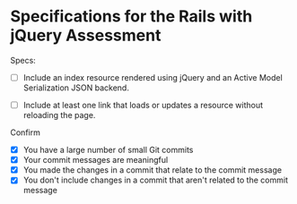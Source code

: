 # Specifications for the Rails with jQuery Assessment

Specs:
<!-- - [x] Use jQuery for implementing new requirements -->

<!-- - [x] Include a show resource rendered using jQuery and an Active Model Serialization JSON backend.
 -- my ingredient show page uses jQuery to show the recipes made with this ingredient, displaying their details using AMS JSON. -->

- [ ] Include an index resource rendered using jQuery and an Active Model Serialization JSON backend.

<!-- - [x] Include at least one has_many relationship in information rendered via JSON and appended to the DOM.
 -- the ingredient show page displays the relationship of has_many recipes -->

- [ ] Include at least one link that loads or updates a resource without reloading the page.

<!-- - [x] Translate JSON responses into js model objects.
  -- the ingredient show page has a Recipe JS model object made from the JSON response -->

<!-- - [x] At least one of the js model objects must have at least one method added by your code to the prototype.
  -- on the ingredient show page, my Recipe model has a prototype method listItems -->

Confirm
- [x] You have a large number of small Git commits
- [x] Your commit messages are meaningful
- [x] You made the changes in a commit that relate to the commit message
- [x] You don't include changes in a commit that aren't related to the commit message
